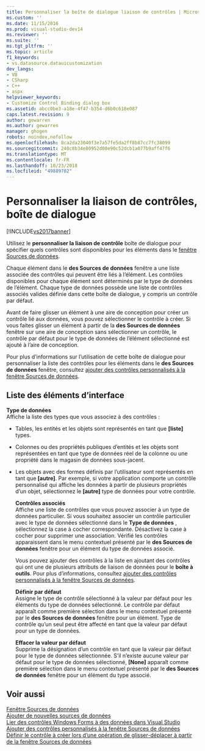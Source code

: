 ```yaml
---
title: Personnaliser la boîte de dialogue liaison de contrôles | Microsoft Docs
ms.custom: ''
ms.date: 11/15/2016
ms.prod: visual-studio-dev14
ms.reviewer: ''
ms.suite: ''
ms.tgt_pltfrm: ''
ms.topic: article
f1_keywords:
- vs.datasource.datauicustomization
dev_langs:
- VB
- CSharp
- C++
- aspx
helpviewer_keywords:
- Customize Control Binding dialog box
ms.assetid: abcc0be3-a18e-4f47-b354-d6b0c618e087
caps.latest.revision: 9
author: gewarren
ms.author: gewarren
manager: ghogen
robots: noindex,nofollow
ms.openlocfilehash: 8ca2da23040f3e7a57fe5da2ff8b87cc7fc38099
ms.sourcegitcommit: 240c8b34e80952d00e90c52dcb1a077b9aff47f6
ms.translationtype: MT
ms.contentlocale: fr-FR
ms.lasthandoff: 10/23/2018
ms.locfileid: "49889702"
---
```

# <a name="customize-control-binding-dialog-box"></a>Personnaliser la liaison de contrôles, boîte de dialogue
[!INCLUDE[vs2017banner](../includes/vs2017banner.md)]

Utilisez le **personnaliser la liaison de contrôle** boîte de dialogue pour spécifier quels contrôles sont disponibles pour les éléments dans le [fenêtre Sources de données](http://msdn.microsoft.com/library/0d20f699-cc95-45b3-8ecb-c7edf1f67992).  
  
 Chaque élément dans le **des Sources de données** fenêtre a une liste associée des contrôles qui peuvent être liés à l’élément. Les contrôles disponibles pour chaque élément sont déterminés par le type de données de l’élément. Chaque type de données possède une liste de contrôles associés valides définie dans cette boîte de dialogue, y compris un contrôle par défaut.  
  
 Avant de faire glisser un élément à une aire de conception pour créer un contrôle lié aux données, vous pouvez sélectionner le contrôle à créer. Si vous faites glisser un élément à partir de la **des Sources de données** fenêtre sur une aire de conception sans sélectionner un contrôle, le contrôle par défaut pour le type de données de l’élément sélectionné est ajouté à l’aire de conception.  
  
 Pour plus d’informations sur l’utilisation de cette boîte de dialogue pour personnaliser la liste des contrôles pour les éléments dans le **des Sources de données** fenêtre, consultez [ajouter des contrôles personnalisés à la fenêtre Sources de données](../data-tools/add-custom-controls-to-the-data-sources-window.md).  
  
## <a name="uielement-list"></a>Liste des éléments d’interface  
 **Type de données**  
 Affiche la liste des types que vous associez à des contrôles :  
  
- Tables, les entités et les objets sont représentés en tant que **[liste]** types.  
  
- Colonnes ou des propriétés publiques d’entités et les objets sont représentées en tant que type de données réel de la colonne ou une propriété dans le magasin de données sous-jacent.  
  
- Les objets avec des formes définis par l’utilisateur sont représentés en tant que **[autre]**. Par exemple, si votre application comporte un contrôle personnalisé qui affiche les données à partir de plusieurs propriétés d’un objet, sélectionnez le **[autre]** type de données pour votre contrôle.  
  
  **Contrôles associés**  
  Affiche une liste de contrôles que vous pouvez associer à un type de données particulier. Si vous souhaitez associer un contrôle particulier avec le type de données sélectionné dans le **Type de données** , sélectionnez la case à cocher correspondante. Désactivez la case à cocher pour supprimer une association. Vérifié les contrôles apparaissent dans le menu contextuel présenté par le **des Sources de données** fenêtre pour un élément du type de données associé.  
  
  Vous pouvez ajouter des contrôles à la liste en ajoutant des contrôles qui ont une de plusieurs attributs de liaison de données pour le **boîte à outils**. Pour plus d’informations, consultez [ajouter des contrôles personnalisés à la fenêtre Sources de données](../data-tools/add-custom-controls-to-the-data-sources-window.md).  
  
  **Définir par défaut**  
  Assigne le type de contrôle sélectionné à la valeur par défaut pour les éléments du type de données sélectionné. Le contrôle par défaut apparaît comme première sélection dans le menu contextuel présenté par le **des Sources de données** fenêtre pour un élément. Type de contrôle qu’un seul peut être affecté en tant que la valeur par défaut pour un type de données.  
  
  **Effacer la valeur par défaut**  
  Supprime la désignation d’un contrôle en tant que la valeur par défaut pour le type de données sélectionnée. S’il n’existe aucune valeur par défaut pour le type de données sélectionné, **[None]** apparaît comme première sélection dans le menu contextuel présenté par le **des Sources de données** fenêtre pour un élément du type associé.  
  
## <a name="see-also"></a>Voir aussi  
 [Fenêtre Sources de données](http://msdn.microsoft.com/library/0d20f699-cc95-45b3-8ecb-c7edf1f67992)   
 [Ajouter de nouvelles sources de données](../data-tools/add-new-data-sources.md)   
 [Lier des contrôles Windows Forms à des données dans Visual Studio](../data-tools/bind-windows-forms-controls-to-data-in-visual-studio.md)   
 [Ajouter des contrôles personnalisés à la fenêtre Sources de données](../data-tools/add-custom-controls-to-the-data-sources-window.md)   
 [Définir le contrôle à créer lors d’une opération de glisser-déplacer à partir de la fenêtre Sources de données](../data-tools/set-the-control-to-be-created-when-dragging-from-the-data-sources-window.md)